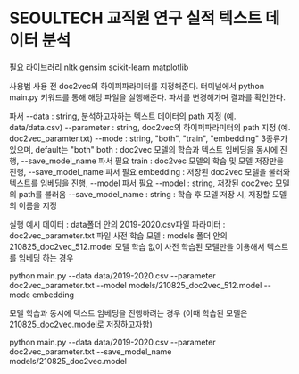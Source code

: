 # SEOULTECH 교직원 연구 실적 텍스트 데이터 분석
필요 라이브러리
nltk
gensim
scikit-learn
matplotlib

사용법
사용 전 doc2vec의 하이퍼파라미터를 지정해준다.
터미널에서 python main.py 키워드를 통해 해당 파일을 실행해준다.
파서를 변경해가며 결과를 확인한다.

파서
--data : string, 분석하고자하는 텍스트 데이터의 path 지정 (예. data/data.csv)
--parameter : string, doc2vec의 하이퍼파라미터의 path 지정 (예. doc2vec_paramter.txt)
--mode : string, "both", "train", "embedding" 3종류가 있으며, default는 "both"
both : doc2vec 모델의 학습과 텍스트 임베딩을 동시에 진행, --save_model_name 파서 필요
train : doc2vec 모델의 학습 및 모델 저장만을 진행, --save_model_name 파서 필요
embedding : 저장된 doc2vec 모델을 불러와 텍스트를 임베딩을 진행, --model 파서 필요
--model : string, 저장된 doc2vec 모델의 path를 불러옴
--save_model_name : string : 학습 후 모델 저장 시, 저장할 모델의 이름을 지정

실행 예시
데이터 : data폴더 안의 2019-2020.csv파일
파라미터 : doc2vec_parameter.txt 파일
사전 학습 모델 : models 폴더 안의 210825_doc2vec_512.model
모델 학습 없이 사전 학습된 모델만을 이용해서 텍스트를 임베딩 하는 경우

python main.py --data data/2019-2020.csv --parameter doc2vec_parameter.txt --model models/210825_doc2vec_512.model --mode embedding


모델 학습과 동시에 텍스트 임베딩을 진행하려는 경우 (이때 학습된 모델은 210825_doc2vec.model로 저장하고자함)

python main.py --data data/2019-2020.csv --parameter doc2vec_parameter.txt --save_model_name models/210825_doc2vec.model
